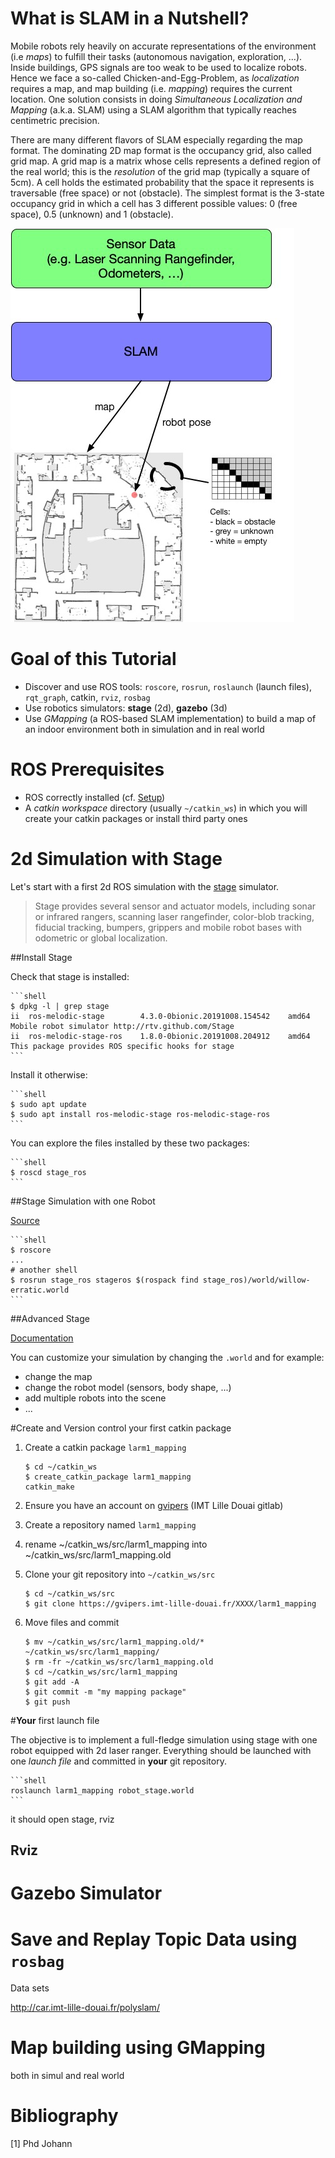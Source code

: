 # What is SLAM in a Nutshell?

Mobile robots rely heavily on accurate representations of the environment (i.e *maps*) to fulfill their tasks (autonomous navigation, exploration, ...). Inside buildings, GPS signals are too weak to be used to localize robots. Hence we face a so-called Chicken-and-Egg-Problem, as *localization* requires a map, and map building (i.e. *mapping*) requires the current location.
One solution consists in doing *Simultaneous Localization and Mapping* (a.k.a. SLAM) using a SLAM algorithm that typically reaches centimetric precision. 

There are many different flavors of SLAM especially regarding the map format. The dominating 2D map format is the occupancy grid, also called grid map. A grid map is a matrix whose cells represents a defined region of the real world; this is the *resolution* of the grid map (typically a square of 5cm). A cell holds the estimated probability that the space it represents is traversable (free space) or not (obstacle). The simplest format is the 3-state occupancy grid in which a cell has 3 different possible values: 0 (free space), 0.5 (unknown) and 1 (obstacle).

![Overview of a SLAM algorithms that produces a 3-state occupancy grid map and the robot pose (i.e. the robot position and its orientation)](../files/SLAM/SLAMGridMaps.jpg)

<!-- {% hint style="info" %}
Deeper explanation can be found in
{% endhint %} -->

<!-- Localization
- Dead Reckoning
- Particle Filters
- Kalman Filters
- Pose Graph Optimization
- Scan matching -->

# Goal of this Tutorial

- Discover and use ROS tools: `roscore`, `rosrun`, `roslaunch` (launch files), `rqt_graph`, catkin, `rviz`, `rosbag`
- Use robotics simulators: **stage** (2d), **gazebo** (3d)
- Use *GMapping* (a ROS-based SLAM implementation) to build a map of an indoor environment both in simulation and in real world  

# ROS Prerequisites

- ROS correctly installed (cf. [Setup](tutorials/setup.md))
- A *catkin workspace* directory (usually `~/catkin_ws`) in which you will create your catkin packages or install third party ones

# 2d Simulation with Stage 

Let's start with a first 2d ROS simulation with the [stage](http://wiki.ros.org/stage) simulator.

>Stage provides several sensor and actuator models, including sonar or infrared rangers, scanning laser rangefinder, color-blob tracking, fiducial tracking, bumpers, grippers and mobile robot bases with odometric or global localization. 

##Install Stage

Check that stage is installed:

	```shell
	$ dpkg -l | grep stage
	ii  ros-melodic-stage        4.3.0-0bionic.20191008.154542    amd64    Mobile robot simulator http://rtv.github.com/Stage
	ii  ros-melodic-stage-ros    1.8.0-0bionic.20191008.204912    amd64    This package provides ROS specific hooks for stage 
	```

Install it otherwise:
	
	```shell
	$ sudo apt update
	$ sudo apt install ros-melodic-stage ros-melodic-stage-ros
	```

You can explore the files installed by these two packages:

	```shell
	$ roscd stage_ros
	```

##Stage Simulation with one Robot

[Source](http://wiki.ros.org/stage/Tutorials/SimulatingOneRobot)

	```shell
	$ roscore
	...
	# another shell
	$ rosrun stage_ros stageros $(rospack find stage_ros)/world/willow-erratic.world
	```

<!-- 
rostopic list	
rqt_image
rviz
move robot around
.world format
-->

##Advanced Stage 

[Documentation](https://player-stage-manual.readthedocs.io/en/stable/WORLDFILES/)

You can customize your simulation by changing the `.world` and for example:
- change the map
- change the robot model (sensors, body shape, ...)
- add multiple robots into the scene
- ...

#Create and Version control your first catkin package

1. Create a catkin package `larm1_mapping`

	```shell
	$ cd ~/catkin_ws
	$ create_catkin_package larm1_mapping
	catkin_make
	```

2. Ensure you have an account on [gvipers](https://gvipers.imt-lille-douai.fr/) (IMT Lille Douai gitlab)

3. Create a repository named `larm1_mapping` 

4. rename ~/catkin_ws/src/larm1_mapping into ~/catkin_ws/src/larm1_mapping.old

4. Clone your git repository into `~/catkin_ws/src` 

	```shell
	$ cd ~/catkin_ws/src
	$ git clone https://gvipers.imt-lille-douai.fr/XXXX/larm1_mapping
	```

5. Move files and commit 
	
	```shell
	$ mv ~/catkin_ws/src/larm1_mapping.old/* ~/catkin_ws/src/larm1_mapping/
	$ rm -fr ~/catkin_ws/src/larm1_mapping.old
	$ cd ~/catkin_ws/src/larm1_mapping
	$ git add -A
	$ git commit -m "my mapping package"
	$ git push
	```

<!-- The floorplan map is given (*dia.pgm*). -->
<!-- The directory `~/catkin_ws/src/larm1_mapping` should contains: -->
<!-- - Create a *launch file* named (`imt.launch`) -->

#**Your** first launch file

The objective is to implement a full-fledge simulation using stage with one robot equipped with 2d laser ranger.
Everything should be launched with one *launch file* and committed in **your** git repository.


	```shell
	roslaunch larm1_mapping robot_stage.world
	```

it should open stage, rviz


## Rviz


# Gazebo Simulator



# Save and Replay Topic Data using `rosbag`


Data sets

http://car.imt-lille-douai.fr/polyslam/


# Map building using GMapping

both in simul and real world

<!-- Map accurracy and comparison -->

# Bibliography 

[1] Phd Johann